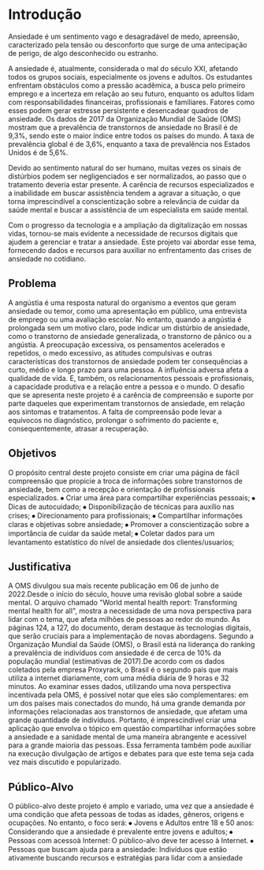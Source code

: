 # Introdução

Ansiedade é um sentimento vago e desagradável de medo, apreensão, caracterizado pela tensão ou desconforto que surge de uma antecipação de perigo, de algo desconhecido ou estranho.

A ansiedade é, atualmente, considerada o mal do século XXI, afetando todos os grupos sociais, especialmente os jovens e adultos. Os estudantes enfrentam obstáculos como a pressão acadêmica, a busca pelo primeiro emprego e a incerteza em relação ao seu futuro, enquanto os adultos lidam com responsabilidades financeiras, profissionais e familiares. Fatores como esses podem gerar estresse persistente e desencadear quadros de ansiedade.
Os dados de 2017 da Organização Mundial de Saúde (OMS) mostram que a prevalência de transtornos de ansiedade no Brasil é de 9,3%, sendo este o maior índice entre todos os países do mundo. A taxa de prevalência global é de 3,6%, enquanto a taxa de prevalência nos Estados Unidos é de 5,6%.

Devido ao sentimento natural do ser humano, muitas vezes os sinais de distúrbios podem ser negligenciados e ser normalizados, ao passo que o tratamento deveria estar presente. A carência de recursos especializados e a inabilidade em buscar assistência tendem a agravar a situação, o que torna imprescindível a conscientização sobre a relevância de cuidar da saúde mental e buscar a assistência de um especialista em saúde mental.

Com o progresso da tecnologia e a ampliação da digitalização em nossas vidas, tornou-se mais evidente a necessidade de recursos digitais que ajudem a gerenciar e tratar a ansiedade. Este projeto vai abordar esse tema, fornecendo dados e recursos para auxiliar no enfrentamento das crises de ansiedade no cotidiano.

## Problema

A angústia é uma resposta natural do organismo a eventos que geram ansiedade ou temor, como uma apresentação em público, uma entrevista de emprego ou uma avaliação escolar. No entanto, quando a angústia é prolongada sem um motivo claro, pode indicar um distúrbio de ansiedade, como o transtorno de ansiedade generalizada, o transtorno de pânico ou a angústia.
A preocupação excessiva, os pensamentos acelerados e repetidos, o medo excessivo, as atitudes compulsivas e outras características dos transtornos de ansiedade podem ter consequências a curto, médio e longo prazo para uma pessoa. A influência adversa afeta a qualidade de vida. E, também, os relacionamentos pessoais e profissionais, a capacidade produtiva e a relação entre a pessoa e o mundo.
O desafio que se apresenta neste projeto é a carência de compreensão e suporte por parte daqueles que experimentam transtornos de ansiedade, em relação aos sintomas e tratamentos. A falta de compreensão pode levar a equívocos no diagnóstico, prolongar o sofrimento do paciente e, consequentemente, atrasar a recuperação.


## Objetivos

O propósito central deste projeto consiste em criar uma página de fácil compreensão que propicie a troca de informações sobre transtornos de ansiedade, bem como a recepção e orientação de profissionais especializados.
⦁ Criar uma área para compartilhar experiências pessoais;
⦁ Dicas de autocuidado;
⦁ Disponibilização de técnicas para auxílio nas crises;
⦁ Direcionamento para profissionais;
⦁ Compartilhar informações claras e objetivas sobre ansiedade;
⦁ Promover a conscientização sobre a importância de cuidar da saúde metal;
⦁ Coletar dados para um levantamento estatístico do nível de ansiedade dos clientes/usuarios;

## Justificativa

A OMS divulgou sua mais recente publicação em 06 de junho de 2022.Desde o início do século, houve uma revisão global sobre a saúde mental. O arquivo chamado "World mental health report: Transforming mental health for all", mostra a necessidade de uma nova perspectiva para lidar com o tema, que afeta milhões de pessoas ao redor do mundo. As páginas 124, a 127, do documento, deram destaque às tecnologias digitais, que serão cruciais para a implementação de novas abordagens.
Segundo a Organização Mundial da Saúde (OMS), o Brasil está na liderança do ranking a prevalência de indivíduos com ansiedade é de cerca de 10% da população mundial (estimativas de 2017).De acordo com os dados coletados pela empresa Proxyrack, o Brasil é o segundo país que mais utiliza a internet diariamente, com uma média diária de 9 horas e 32 minutos. Ao examinar esses dados, utilizando uma nova perspectiva incentivada pela OMS, é possível notar que eles são complementares: em um dos países mais conectados do mundo, há uma grande demanda por informações relacionadas aos transtornos de ansiedade, que afetam uma grande quantidade de indivíduos.
Portanto, é imprescindível criar uma aplicação que envolva o tópico em questão compartilhar informações sobre a ansiedade e a sanidade mental de uma maneira abrangente e acessível para a grande maioria das pessoas. Essa ferramenta também pode auxiliar na execução
divulgação de artigos e debates para que este tema seja cada vez mais discutido e popularizado.
 
## Público-Alvo

O público-alvo deste projeto é amplo e variado, uma vez que a ansiedade é uma condição que afeta pessoas de todas as idades, gêneros, origens e ocupações. No entanto, o foco será:
⦁ Jovens e Adultos entre 18 e 50 anos: Considerando que a ansiedade é prevalente entre jovens e adultos;
⦁ Pessoas com acessoà Internet: O público-alvo deve ter acesso à Internet.
⦁ Pessoas que buscam ajuda para a ansiedade: Indivíduos que estão ativamente buscando recursos e estratégias para lidar com a ansiedade

